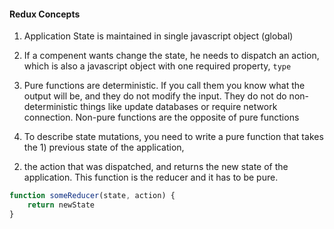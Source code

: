 #### Redux Concepts

1. Application State is maintained in single javascript object (global)

1. If a compenent wants change the state, he needs to dispatch an action, which is 
also a javascript object with one required property, `type`

1. Pure functions are deterministic. If you call them you know what the output will be, and they do 
not modify the input. They do not do non-deterministic things like update databases or require network connection.
Non-pure functions are the opposite of pure functions

1. To describe state mutations, you need to write a pure function that takes the 1) previous state of the application, 
2) the action that was dispatched, and returns the new state of the application. This function is the reducer and it has to
be pure.

```javascript
function someReducer(state, action) {
    return newState
}
```